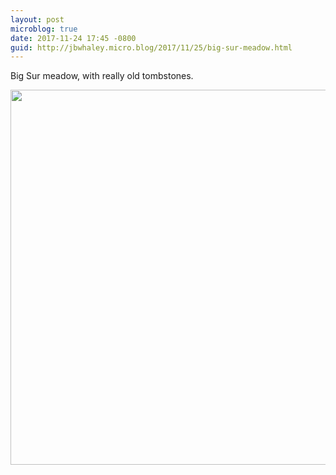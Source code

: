 ```yaml
---
layout: post
microblog: true
date: 2017-11-24 17:45 -0800
guid: http://jbwhaley.micro.blog/2017/11/25/big-sur-meadow.html
---
```

Big Sur meadow, with really old tombstones.

<img src="http://www.jarrodwhaley.com/uploads/2017/9f87187b81.jpg" width="600" height="600" />
